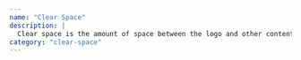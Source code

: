 ```yaml
---
name: "Clear Space"
description: |
  Clear space is the amount of space between the logo and other content/elements. The “o” in the word “of” is used to set the minimum amount of clear space. Using the “o” allows the company to determine the right amount of clear space at different sizes, while still maintaining proximity and continuity to other elements.
category: "clear-space"
---
```

